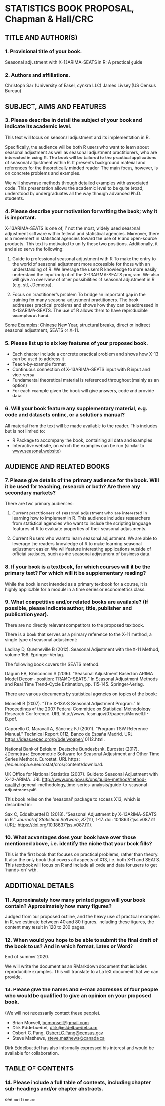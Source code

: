 STATISTICS BOOK PROPOSAL, Chapman & Hall/CRC
============================================

## TITLE AND AUTHOR(S)

### 1. Provisional title of your book.

Seasonal adjustment with X-13ARIMA-SEATS in R: A practical guide


### 2. Authors and affiliations.

Christoph Sax (University of Basel, cynkra LLC)
James Livsey (US Census Bureau)


## SUBJECT, AIMS AND FEATURES

### 3. Please describe in detail the subject of your book and indicate its academic level.

This text will focus on seasonal adjustment and its implementation in R.

Specifically, the audience will be both R users who want to learn about seasonal adjustment as well as seasonal adjustment practitioners, who are interested in using R.
The book will be tailored to the practical applications of seasonal adjustment within R. It presents background material and references for the theoretically minded reader.
The main focus, however, is on concrete problems and examples.

We will showcase methods through detailed examples with associated code.
This presentation allows the academic level to be quite broad; understood by undergraduates all the way through advanced Ph.D. students.

### 4. Please describe your motivation for writing the book; why it is important.

X-13ARIMA-SEATS is one of, if not the most, widely used seasonal adjustment software within federal and statistical agencies.
Moreover, there is a movement in statistical agencies toward the use of R and open-source products.
This text is motivated to unify these two positions. 
Additionally, it and also serve the following:

1. Guide to professional seasonal adjustment with R
To make the entry to the world of seasonal adjustment more accessible for those with an understanding of R.
We leverage the users R knowledge to more easily understand the input/output of the X-13ARIMA-SEATS program.
We also will give an overview of other possibilities of seasonal adjustment in R (e.g.
stl, JDemetra).

2. Focus on practitioner’s problem
To bridge an important gap in the training for many seasonal adjustment practitioners.
The book addresses practical problems and shows how they can be addressed in X-13ARIMA-SEATS.
The use of R allows them to have reproducible examples at hand.

Some Examples: Chinese New Year, structural breaks, direct or indirect seasonal adjustment, SEATS or X-11.


### 5. Please list up to six key features of your proposed book.
- Each chapter include a concrete practical problem and shows how X-13 can be used to address it
- Teach-by-example format
- Continuous connection of X-13ARIMA-SEATS input with R input and vice-versa
- Fundamental theoretical material is referenced throughout (mainly as an option)
- For each example given the book will give answers, code and provide data


### 6. Will your book feature any supplementary material, e.g. code and datasets online, or a solutions manual?

All material from the text will be made available to the reader.
This includes but is not limited to:

- R Package to accompany the book, containing all data and examples
- Interactive website, on which the examples can be run (similar to www.seasonal.website)


## AUDIENCE AND RELATED BOOKS

### 7. Please give details of the primary audience for the book. Will it be used for teaching, research or both? Are there any secondary markets?

There are two primary audiences:

1. Current practitioners of seasonal adjustment who are interested in learning how to implement in R.
This audience includes researchers from statistical agencies who want to include the scripting language features of R to evaluate properties of their seasonal adjustments.

2. Current R users who want to learn seasonal adjustment.
We are able to leverage the readers knowledge of R to make learning seasonal adjustment easier. 
We will feature interesting applications outside of official statistics, such as the seasonal adjustment of business data.


### 8. If your book is a textbook, for which courses will it be the primary text? For which will it be supplementary reading?

While the book is not intended as a primary textbook for a course, it is highly applicable for a module in a time series or econometrics class.

### 9. What competitive and/or related books are available? (If possible, please indicate author, title, publisher and publication year).

There are no directly relevant competitors to the proposed textbook.

There is a book that serves as a primary reference to the X-11 method, a single type of seasonal adjustment:

Ladiray D, Quenneville B (2012). Seasonal Adjustment with the X-11 Method, volume 158. Springer-Verlag.

The following book covers the SEATS method:

Dagum EB, Bianconcini S (2016). “Seasonal Adjustment Based on ARIMA Model Decom- position: TRAMO-SEATS.” In Seasonal Adjustment Methods and Real Time Trend-Cycle Estimation, pp. 115–145. Springer-Verlag.


There are various documents by statistical agencies on topics of the book:

Monsell B (2007). “The X-13A-S Seasonal Adjustment Program.” In Proceedings of the 2007 Federal Committee on Statistical Methodology Research Conference. URL http://www. fcsm.gov/07papers/Monsell.II-B.pdf.

Caporello G, Maravall A, Sánchez FJ (2001). “Program TSW Reference Manual.” Technical Report 0112, Banco de España Madrid. URL https://ideas.repec.org/p/bde/wpaper/ 0112.html.

National Bank of Belgium, Deutsche Bundesbank, Eurostat (2017). JDemetra+: Econometric Software for Seasonal Adjustment and Other Time Series Methods. Eurostat. URL https: //ec.europa.eu/eurostat/cros/content/download.

UK Office for National Statistics (2007). Guide to Seasonal Adjustment with X-12-ARIMA. URL http://www.ons.gov.uk/ons/guide-method/method-quality/ general-methodology/time-series-analysis/guide-to-seasonal-adjustment.pdf.


This book relies on the 'seasonal' package to access X13, which is described in:

Sax C, Eddelbuettel D (2018). “Seasonal Adjustment by X-13ARIMA-SEATS
in R.” _Journal of Statistical Software_, *87*(11), 1-17. doi:
10.18637/jss.v087.i11 (URL: https://doi.org/10.18637/jss.v087.i11).



### 10. What advantages does your book have over those mentioned above, i.e. identify the niche that your book fills?

This is the first book that focuses on practical problems, rather than theory. 
It also the only book that covers all aspects of X13, i.e. both X-11 and SEATS. 
This textbook will focus on R and include all code and data for users to get ‘hands-on’ with.


## ADDITIONAL DETAILS

### 11. Approximately how many printed pages will your book contain? Approximately how many figures?

Judged from our proposed outline, and the heavy use of practical examples in R, we estimate between 40 and 80 figures. 
Including these figures, the content may result in 120 to 200 pages.


### 12. When would you hope to be able to submit the final draft of the book to us? And in which format, Latex or Word?

End of summer 2020.

We will write the document as an RMarkdown document that includes reproducible examples.
This will translate to a LaTeX document that we can provide.

### 13. Please give the names and e-mail addresses of four people who would be qualified to give an opinion on your proposed book.
(We will not necessarily contact these people).

- Brian Monsell, bcmonsell@gmail.com
- Dirk Eddelbuettel, dirk@eddelbuettel.com
- Osbert C. Pang, Osbert.C.Pang@census.gov
- Steve Matthews, steve.matthews@canada.ca

Dirk Eddelbuettel has also informally expressed his interest and would be available for collaboration.

## TABLE OF CONTENTS

### 14. Please include a full table of contents, including chapter sub-headings and/or chapter abstracts.


see `outline.md`
